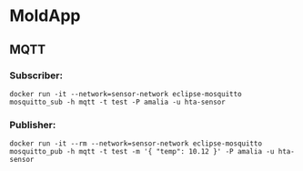 # MoldApp

## MQTT
### Subscriber: 
```docker run -it --network=sensor-network eclipse-mosquitto mosquitto_sub -h mqtt -t test -P amalia -u hta-sensor```

### Publisher: 
```docker run -it --rm --network=sensor-network eclipse-mosquitto mosquitto_pub -h mqtt -t test -m '{ "temp": 10.12 }' -P amalia -u hta-sensor```